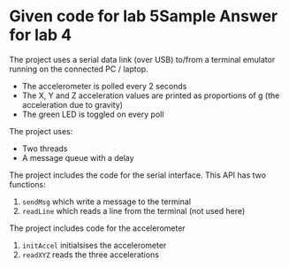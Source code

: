 # Given code for lab 5Sample Answer for lab 4

The project uses a serial data link (over USB) to/from a terminal emulator running on the
connected PC / laptop.
  * The accelerometer is polled every 2 seconds
  * The X, Y and Z acceleration values are printed as proportions of g (the acceleration due to gravity) 
  * The green LED is toggled on every poll

The project uses:
 * Two threads
 * A message queue with a delay

The project includes the code for the serial interface. This API has two functions:
   1. `sendMsg` which write a message to the terminal
   2. `readLine` which reads a line from the terminal (not used here)

The project includes code for the accelerometer
   1. `initAccel` initialsises the accelerometer
   2. `readXYZ` reads the three accelerations
